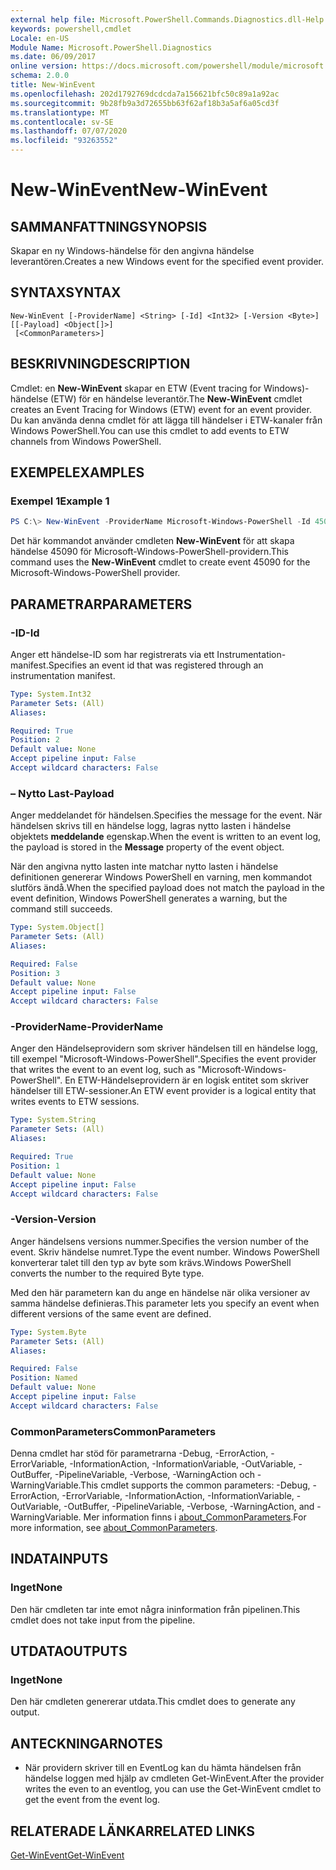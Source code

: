 ```yaml
---
external help file: Microsoft.PowerShell.Commands.Diagnostics.dll-Help.xml
keywords: powershell,cmdlet
Locale: en-US
Module Name: Microsoft.PowerShell.Diagnostics
ms.date: 06/09/2017
online version: https://docs.microsoft.com/powershell/module/microsoft.powershell.diagnostics/new-winevent?view=powershell-5.1&WT.mc_id=ps-gethelp
schema: 2.0.0
title: New-WinEvent
ms.openlocfilehash: 202d1792769dcdcda7a156621bfc50c89a1a92ac
ms.sourcegitcommit: 9b28fb9a3d72655bb63f62af18b3a5af6a05cd3f
ms.translationtype: MT
ms.contentlocale: sv-SE
ms.lasthandoff: 07/07/2020
ms.locfileid: "93263552"
---
```

# <span data-ttu-id="5b18a-103">New-WinEvent</span><span class="sxs-lookup"><span data-stu-id="5b18a-103">New-WinEvent</span></span>

## <span data-ttu-id="5b18a-104">SAMMANFATTNING</span><span class="sxs-lookup"><span data-stu-id="5b18a-104">SYNOPSIS</span></span>

<span data-ttu-id="5b18a-105">Skapar en ny Windows-händelse för den angivna händelse leverantören.</span><span class="sxs-lookup"><span data-stu-id="5b18a-105">Creates a new Windows event for the specified event provider.</span></span>

## <span data-ttu-id="5b18a-106">SYNTAX</span><span class="sxs-lookup"><span data-stu-id="5b18a-106">SYNTAX</span></span>

```
New-WinEvent [-ProviderName] <String> [-Id] <Int32> [-Version <Byte>] [[-Payload] <Object[]>]
 [<CommonParameters>]
```

## <span data-ttu-id="5b18a-107">BESKRIVNING</span><span class="sxs-lookup"><span data-stu-id="5b18a-107">DESCRIPTION</span></span>

<span data-ttu-id="5b18a-108">Cmdlet: en **New-WinEvent** skapar en ETW (Event tracing for Windows)-händelse (ETW) för en händelse leverantör.</span><span class="sxs-lookup"><span data-stu-id="5b18a-108">The **New-WinEvent** cmdlet creates an Event Tracing for Windows (ETW) event for an event provider.</span></span>
<span data-ttu-id="5b18a-109">Du kan använda denna cmdlet för att lägga till händelser i ETW-kanaler från Windows PowerShell.</span><span class="sxs-lookup"><span data-stu-id="5b18a-109">You can use this cmdlet to add events to ETW channels from Windows PowerShell.</span></span>

## <span data-ttu-id="5b18a-110">EXEMPEL</span><span class="sxs-lookup"><span data-stu-id="5b18a-110">EXAMPLES</span></span>

### <span data-ttu-id="5b18a-111">Exempel 1</span><span class="sxs-lookup"><span data-stu-id="5b18a-111">Example 1</span></span>

```powershell
PS C:\> New-WinEvent -ProviderName Microsoft-Windows-PowerShell -Id 45090 -Payload @("Workflow", "Running")
```

<span data-ttu-id="5b18a-112">Det här kommandot använder cmdleten **New-WinEvent** för att skapa händelse 45090 för Microsoft-Windows-PowerShell-providern.</span><span class="sxs-lookup"><span data-stu-id="5b18a-112">This command uses the **New-WinEvent** cmdlet to create event 45090 for the Microsoft-Windows-PowerShell provider.</span></span>

## <span data-ttu-id="5b18a-113">PARAMETRAR</span><span class="sxs-lookup"><span data-stu-id="5b18a-113">PARAMETERS</span></span>

### <span data-ttu-id="5b18a-114">-ID</span><span class="sxs-lookup"><span data-stu-id="5b18a-114">-Id</span></span>

<span data-ttu-id="5b18a-115">Anger ett händelse-ID som har registrerats via ett Instrumentation-manifest.</span><span class="sxs-lookup"><span data-stu-id="5b18a-115">Specifies an event id that was registered through an instrumentation manifest.</span></span>

```yaml
Type: System.Int32
Parameter Sets: (All)
Aliases:

Required: True
Position: 2
Default value: None
Accept pipeline input: False
Accept wildcard characters: False
```

### <span data-ttu-id="5b18a-116">– Nytto Last</span><span class="sxs-lookup"><span data-stu-id="5b18a-116">-Payload</span></span>

<span data-ttu-id="5b18a-117">Anger meddelandet för händelsen.</span><span class="sxs-lookup"><span data-stu-id="5b18a-117">Specifies the message for the event.</span></span> <span data-ttu-id="5b18a-118">När händelsen skrivs till en händelse logg, lagras nytto lasten i händelse objektets **meddelande** egenskap.</span><span class="sxs-lookup"><span data-stu-id="5b18a-118">When the event is written to an event log, the payload is stored in the **Message** property of the event object.</span></span>

<span data-ttu-id="5b18a-119">När den angivna nytto lasten inte matchar nytto lasten i händelse definitionen genererar Windows PowerShell en varning, men kommandot slutförs ändå.</span><span class="sxs-lookup"><span data-stu-id="5b18a-119">When the specified payload does not match the payload in the event definition, Windows PowerShell generates a warning, but the command still succeeds.</span></span>

```yaml
Type: System.Object[]
Parameter Sets: (All)
Aliases:

Required: False
Position: 3
Default value: None
Accept pipeline input: False
Accept wildcard characters: False
```

### <span data-ttu-id="5b18a-120">-ProviderName</span><span class="sxs-lookup"><span data-stu-id="5b18a-120">-ProviderName</span></span>

<span data-ttu-id="5b18a-121">Anger den Händelseprovidern som skriver händelsen till en händelse logg, till exempel "Microsoft-Windows-PowerShell".</span><span class="sxs-lookup"><span data-stu-id="5b18a-121">Specifies the event provider that writes the event to an event log, such as "Microsoft-Windows-PowerShell".</span></span> <span data-ttu-id="5b18a-122">En ETW-Händelseprovidern är en logisk entitet som skriver händelser till ETW-sessioner.</span><span class="sxs-lookup"><span data-stu-id="5b18a-122">An ETW event provider is a logical entity that writes events to ETW sessions.</span></span>

```yaml
Type: System.String
Parameter Sets: (All)
Aliases:

Required: True
Position: 1
Default value: None
Accept pipeline input: False
Accept wildcard characters: False
```

### <span data-ttu-id="5b18a-123">-Version</span><span class="sxs-lookup"><span data-stu-id="5b18a-123">-Version</span></span>

<span data-ttu-id="5b18a-124">Anger händelsens versions nummer.</span><span class="sxs-lookup"><span data-stu-id="5b18a-124">Specifies the version number of the event.</span></span> <span data-ttu-id="5b18a-125">Skriv händelse numret.</span><span class="sxs-lookup"><span data-stu-id="5b18a-125">Type the event number.</span></span> <span data-ttu-id="5b18a-126">Windows PowerShell konverterar talet till den typ av byte som krävs.</span><span class="sxs-lookup"><span data-stu-id="5b18a-126">Windows PowerShell converts the number to the required Byte type.</span></span>

<span data-ttu-id="5b18a-127">Med den här parametern kan du ange en händelse när olika versioner av samma händelse definieras.</span><span class="sxs-lookup"><span data-stu-id="5b18a-127">This parameter lets you specify an event when different versions of the same event are defined.</span></span>

```yaml
Type: System.Byte
Parameter Sets: (All)
Aliases:

Required: False
Position: Named
Default value: None
Accept pipeline input: False
Accept wildcard characters: False
```

### <span data-ttu-id="5b18a-128">CommonParameters</span><span class="sxs-lookup"><span data-stu-id="5b18a-128">CommonParameters</span></span>

<span data-ttu-id="5b18a-129">Denna cmdlet har stöd för parametrarna -Debug, -ErrorAction, -ErrorVariable, -InformationAction, -InformationVariable, -OutVariable, -OutBuffer, -PipelineVariable, -Verbose, -WarningAction och -WarningVariable.</span><span class="sxs-lookup"><span data-stu-id="5b18a-129">This cmdlet supports the common parameters: -Debug, -ErrorAction, -ErrorVariable, -InformationAction, -InformationVariable, -OutVariable, -OutBuffer, -PipelineVariable, -Verbose, -WarningAction, and -WarningVariable.</span></span> <span data-ttu-id="5b18a-130">Mer information finns i [about_CommonParameters](https://go.microsoft.com/fwlink/?LinkID=113216).</span><span class="sxs-lookup"><span data-stu-id="5b18a-130">For more information, see [about_CommonParameters](https://go.microsoft.com/fwlink/?LinkID=113216).</span></span>

## <span data-ttu-id="5b18a-131">INDATA</span><span class="sxs-lookup"><span data-stu-id="5b18a-131">INPUTS</span></span>

### <span data-ttu-id="5b18a-132">Inget</span><span class="sxs-lookup"><span data-stu-id="5b18a-132">None</span></span>

<span data-ttu-id="5b18a-133">Den här cmdleten tar inte emot några ininformation från pipelinen.</span><span class="sxs-lookup"><span data-stu-id="5b18a-133">This cmdlet does not take input from the pipeline.</span></span>

## <span data-ttu-id="5b18a-134">UTDATA</span><span class="sxs-lookup"><span data-stu-id="5b18a-134">OUTPUTS</span></span>

### <span data-ttu-id="5b18a-135">Inget</span><span class="sxs-lookup"><span data-stu-id="5b18a-135">None</span></span>

<span data-ttu-id="5b18a-136">Den här cmdleten genererar utdata.</span><span class="sxs-lookup"><span data-stu-id="5b18a-136">This cmdlet does to generate any output.</span></span>

## <span data-ttu-id="5b18a-137">ANTECKNINGAR</span><span class="sxs-lookup"><span data-stu-id="5b18a-137">NOTES</span></span>

* <span data-ttu-id="5b18a-138">När providern skriver till en EventLog kan du hämta händelsen från händelse loggen med hjälp av cmdleten Get-WinEvent.</span><span class="sxs-lookup"><span data-stu-id="5b18a-138">After the provider writes the even to an eventlog, you can use the Get-WinEvent cmdlet to get the event from the event log.</span></span>

## <span data-ttu-id="5b18a-139">RELATERADE LÄNKAR</span><span class="sxs-lookup"><span data-stu-id="5b18a-139">RELATED LINKS</span></span>

[<span data-ttu-id="5b18a-140">Get-WinEvent</span><span class="sxs-lookup"><span data-stu-id="5b18a-140">Get-WinEvent</span></span>](Get-WinEvent.md)
